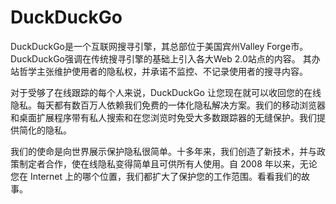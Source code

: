 # 

# DuckDuckGo

DuckDuckGo是一个互联网搜寻引擎，其总部位于美国宾州Valley Forge市。 DuckDuckGo强调在传统搜寻引擎的基础上引入各大Web 2.0站点的内容。 其办站哲学主张维护使用者的隐私权，并承诺不监控、不记录使用者的搜寻内容。

对于受够了在线跟踪的每个人来说，DuckDuckGo 让您现在就可以收回您的在线隐私。每天都有数百万人依赖我们免费的一体化隐私解决方案。我们的移动浏览器和桌面扩展程序带有私人搜索和在您浏览时免受大多数跟踪器的无缝保护。我们提供简化的隐私。

我们的使命是向世界展示保护隐私很简单。十多年来，我们创造了新技术，并与政策制定者合作，使在线隐私变得简单且可供所有人使用。自 2008 年以来，无论您在 Internet 上的哪个位置，我们都扩大了保护您的工作范围。看看我们的故事。

